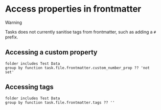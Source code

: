 # Access properties in frontmatter

> [!warning]
> Tasks does not currently sanitise tags from frontmatter, such as adding a  `#` prefix.
>
## Accessing a custom property

```tasks
folder includes Test Data
group by function task.file.frontmatter.custom_number_prop ?? 'not set'
```

## Accessing tags

```tasks
folder includes Test Data
group by function task.file.frontmatter.tags ?? ''
```
